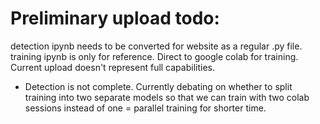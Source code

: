 # Preliminary upload todo:

detection ipynb needs to be converted for website as a regular .py file. 
training ipynb is only for reference. Direct to google colab for training. 
Current upload doesn't represent full capabilities. 

- Detection is not complete. Currently debating on whether to split training into two separate models so that we can train with two colab sessions instead of one = parallel training for shorter time. 